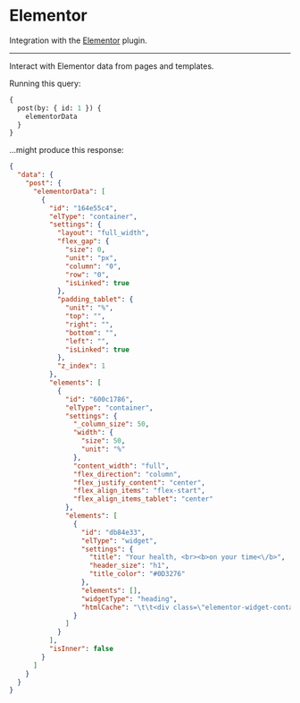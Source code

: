 # Elementor

Integration with the [Elementor](https://wordpress.org/plugins/elementor/) plugin.

<!-- [Watch “How to use the Elementor extension” on YouTube](https://www.youtube.com/watch?v=@todo) -->

---

Interact with Elementor data from pages and templates.

Running this query:

```graphql
{
  post(by: { id: 1 }) {
    elementorData
  }
}
```

...might produce this response:

```json
{
  "data": {
    "post": {
      "elementorData": [
        {
          "id": "164e55c4",
          "elType": "container",
          "settings": {
            "layout": "full_width",
            "flex_gap": {
              "size": 0,
              "unit": "px",
              "column": "0",
              "row": "0",
              "isLinked": true
            },
            "padding_tablet": {
              "unit": "%",
              "top": "",
              "right": "",
              "bottom": "",
              "left": "",
              "isLinked": true
            },
            "z_index": 1
          },
          "elements": [
            {
              "id": "600c1786",
              "elType": "container",
              "settings": {
                "_column_size": 50,
                "width": {
                  "size": 50,
                  "unit": "%"
                },
                "content_width": "full",
                "flex_direction": "column",
                "flex_justify_content": "center",
                "flex_align_items": "flex-start",
                "flex_align_items_tablet": "center"
              },
              "elements": [
                {
                  "id": "db84e33",
                  "elType": "widget",
                  "settings": {
                    "title": "Your health, <br><b>on your time<\/b>",
                    "header_size": "h1",
                    "title_color": "#0D3276"
                  },
                  "elements": [],
                  "widgetType": "heading",
                  "htmlCache": "\t\t<div class=\"elementor-widget-container\">\n\t\t\t\t\t<h1 class=\"elementor-heading-title elementor-size-default\">Your health, <br><b>on your time<\/b><\/h1>\t\t\t\t<\/div>\n\t\t"
                }
              ]
            }
          ],
          "isInner": false
        }
      ]
    }
  }
}
```
